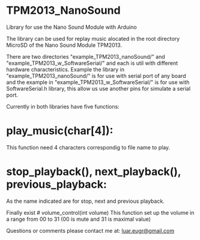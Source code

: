 # TPM2013_NanoSound
Library for use the Nano Sound Module with Arduino

The library can be used for replay music alocated in the root directory MicroSD of the Nano Sound Module TPM2013.

There are two directories "example_TPM2013_nanoSound/" and "example_TPM2013_w_SoftwareSerial/" and each is util with different hardware characteristics.
Example the library in "example_TPM2013_nanoSound/" is for use with serial port of any board and the example in "example_TPM2013_w_SoftwareSerial/" is for use with SoftwareSerial.h library, this allow us use another pins for simulate a serial port.


Currently in both libraries have five functions:
# play_music(char[4]):
This function need 4 characters correspondig to file name to play.

# stop_playback(), next_playback(), previous_playback:
As the name indicated are for stop, next and previous playback.

Finally exist # volume_control(int volume)
This function set up the volume in a range from 00 to 31 (00 is mute and 31 is maximal value)


Questions or comments please contact me at: luar.eugr@gmail.com




